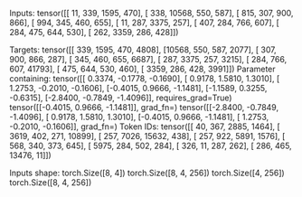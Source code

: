Inputs:
 tensor([[   11,   339,  1595,   470],
        [  338, 10568,   550,   587],
        [  815,   307,   900,   866],
        [  994,   345,   460,   655],
        [   11,   287,  3375,   257],
        [  407,   284,   766,   607],
        [  284,   475,   644,   530],
        [  262,  3359,   286,   428]])

Targets:
 tensor([[  339,  1595,   470,  4808],
        [10568,   550,   587,  2077],
        [  307,   900,   866,   287],
        [  345,   460,   655,  6687],
        [  287,  3375,   257,  3215],
        [  284,   766,   607, 41793],
        [  475,   644,   530,   460],
        [ 3359,   286,   428,  3991]])
Parameter containing:
tensor([[ 0.3374, -0.1778, -0.1690],
        [ 0.9178,  1.5810,  1.3010],
        [ 1.2753, -0.2010, -0.1606],
        [-0.4015,  0.9666, -1.1481],
        [-1.1589,  0.3255, -0.6315],
        [-2.8400, -0.7849, -1.4096]], requires_grad=True)
tensor([[-0.4015,  0.9666, -1.1481]], grad_fn=<EmbeddingBackward0>)
tensor([[-2.8400, -0.7849, -1.4096],
        [ 0.9178,  1.5810,  1.3010],
        [-0.4015,  0.9666, -1.1481],
        [ 1.2753, -0.2010, -0.1606]], grad_fn=<EmbeddingBackward0>)
Token IDs:
 tensor([[   40,   367,  2885,  1464],
        [ 3619,   402,   271, 10899],
        [  257,  7026, 15632,   438],
        [  257,   922,  5891,  1576],
        [  568,   340,   373,   645],
        [ 5975,   284,   502,   284],
        [  326,    11,   287,   262],
        [  286,   465, 13476,    11]])

Inputs shape:
 torch.Size([8, 4])
torch.Size([8, 4, 256])
torch.Size([4, 256])
torch.Size([8, 4, 256])
